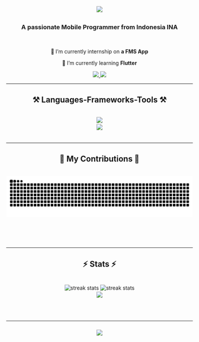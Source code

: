 <h1 align="center">
    <img src="https://readme-typing-svg.herokuapp.com/?font=Righteous&size=35&center=true&vCenter=true&width=500&height=70&duration=4000&lines=Hi+There!+👋;+I'm+Aqsa+Cendekia;" />
</h1>

<h3 align="center">A passionate Mobile Programmer from Indonesia INA</h3>

<br/>

<div align="center">
 
 🔭 I’m currently internship on **a FMS App**
 
 🌱 I’m currently learning **Flutter** 
 </div>
 
<div align="center"> 
  <a href="mailto:cendekiaqsa@gmail.com">
    <img src="https://img.shields.io/badge/Gmail-333333?style=for-the-badge&logo=gmail&logoColor=red" />
  </a>
  <a href="https://linkedin.com/in/muhammad-cendekia-rayhan-qibran" target="_blank">
    <img src="https://img.shields.io/badge/LinkedIn-0077B5?style=for-the-badge&logo=linkedin&logoColor=white" target="_blank" />
  </a>
</div>

 <hr/>
 
<h2 align="center">⚒️ Languages-Frameworks-Tools ⚒️</h2>
<br/>
<div align="center">
    <img src="https://skillicons.dev/icons?i=flutter,github,golang,javascript,react,git,postman,tailwindcss" /><br>
    <img src="https://skillicons.dev/icons?i=dart,mysql,html,css,vscode,visualstudio,linux,postgresql" />
</div>

<br/>

<hr/>

<div align="center">
  <h2>🐍 My Contributions 🐍</h2>
  <br>
  <picture>
  <source media="(prefers-color-scheme: dark)" srcset="https://raw.githubusercontent.com/Aqsaaaa/Aqsaaaa/output/github-contribution-grid-snake-dark.svg">
  <source media="(prefers-color-scheme: light)" srcset="https://raw.githubusercontent.com/Aqsaaaa/Aqsaaaa/output/github-contribution-grid-snake.svg">
  <img alt="github contribution grid snake animation" src="https://raw.githubusercontent.com/Aqsaaaa/Aqsaaaa/output/github-contribution-grid-snake.svg">
</picture>
  
  <br/><br/><br/>
</div>

<hr/>
<h2 align="center">⚡ Stats ⚡</h2>
<br>
<div align=center>
  <img width=390 src="https://streak-stats.demolab.com/?user=Aqsaaaa&count_private=true&theme=react&border_radius=10" alt="streak stats"/>
  <img width=390 src="https://github-readme-stats.vercel.app/api?username=Aqsaaaa&count_private=true&theme=react&border_radius=10" alt="streak stats" />
  <br/>
 <img width=325 align="center" src="https://github-readme-stats.vercel.app/api/top-langs/?username=Aqsaaaa&layout=compact&count_private=true&theme=react&border_radius=10" />
</div>

<br/><br/>
<hr/>

<h3 align="center">
    <img src="https://readme-typing-svg.herokuapp.com/?font=Righteous&size=25&center=true&vCenter=true&width=500&height=70&duration=4000&lines=Thanks+for+visiting!+✌️;+Shoot+me+a+message+on+Linkedin!;I'm+always+down+to+collab+:)">
</h3>

<br/>
